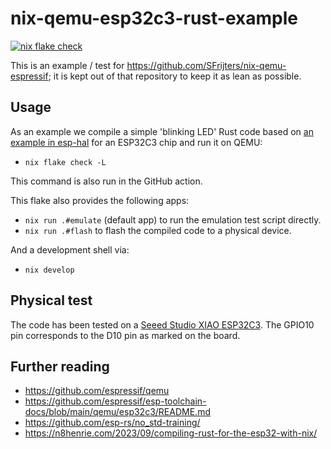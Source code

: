 # nix-qemu-esp32c3-rust-example

[![nix flake check](https://github.com/SFrijters/nix-qemu-esp32c3-rust-example/actions/workflows/qemu-check-blinky.yml/badge.svg)](https://github.com/SFrijters/nix-qemu-esp32c3-rust-example/actions/workflows/qemu-check-blinky.yml)

This is an example / test for https://github.com/SFrijters/nix-qemu-espressif; it is kept out of that repository to keep it as lean as possible.

## Usage

As an example we compile a simple 'blinking LED' Rust code based on [an example in esp-hal](https://github.com/esp-rs/esp-hal/blob/v0.18.0/examples/src/bin/blinky.rs) for an ESP32C3 chip and run it on QEMU:

* `nix flake check -L`

This command is also run in the GitHub action.

This flake also provides the following apps:

* `nix run .#emulate` (default app) to run the emulation test script directly.
* `nix run .#flash` to flash the compiled code to a physical device.

And a development shell via:

* `nix develop`

## Physical test

The code has been tested on a [Seeed Studio XIAO ESP32C3](https://wiki.seeedstudio.com/XIAO_ESP32C3_Getting_Started/). The GPIO10 pin corresponds to the D10 pin as marked on the board.

## Further reading

* https://github.com/espressif/qemu
* https://github.com/espressif/esp-toolchain-docs/blob/main/qemu/esp32c3/README.md
* https://github.com/esp-rs/no_std-training/
* https://n8henrie.com/2023/09/compiling-rust-for-the-esp32-with-nix/
